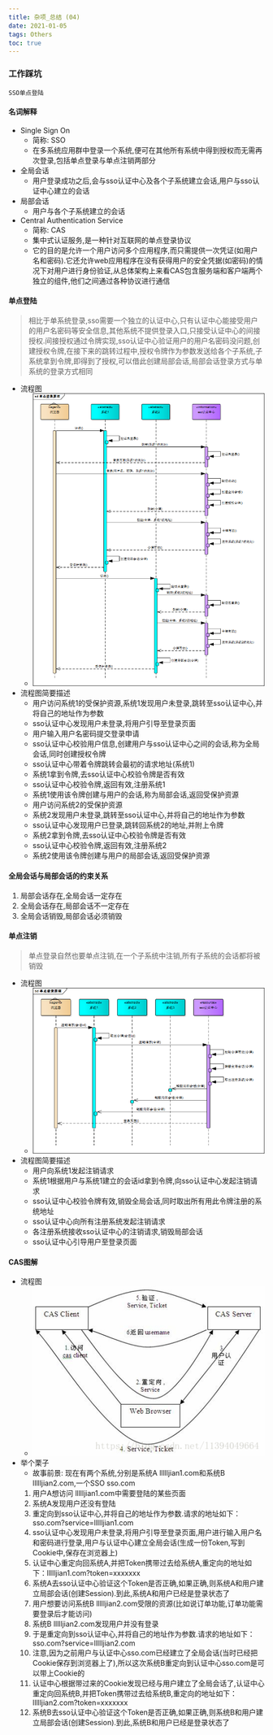 ```yaml
---
title: 杂项_总结 (04)
date: 2021-01-05
tags: Others
toc: true
---
```


### 工作踩坑
    SSO单点登陆

<!-- more -->

#### 名词解释
- Single Sign On
    * 简称: SSO
    * 在多系统应用群中登录一个系统,便可在其他所有系统中得到授权而无需再次登录,包括单点登录与单点注销两部分
- 全局会话
    * 用户登录成功之后,会与sso认证中心及各个子系统建立会话,用户与sso认证中心建立的会话
- 局部会话
    * 用户与各个子系统建立的会话
- Central Authentication Service
    * 简称: CAS
    * 集中式认证服务,是一种针对互联网的单点登录协议
    * 它的目的是允许一个用户访问多个应用程序,而只需提供一次凭证(如用户名和密码).它还允许web应用程序在没有获得用户的安全凭据(如密码)的情况下对用户进行身份验证,从总体架构上来看CAS包含服务端和客户端两个独立的组件,他们之间通过各种协议进行通信

#### 单点登陆
> 相比于单系统登录,sso需要一个独立的认证中心,只有认证中心能接受用户的用户名密码等安全信息,其他系统不提供登录入口,只接受认证中心的间接授权.间接授权通过令牌实现,sso认证中心验证用户的用户名密码没问题,创建授权令牌,在接下来的跳转过程中,授权令牌作为参数发送给各个子系统,子系统拿到令牌,即得到了授权,可以借此创建局部会话,局部会话登录方式与单系统的登录方式相同
- 流程图
    * ![单点登录流程图](/img/20210105_1.png)
- 流程图简要描述
    * 用户访问系统1的受保护资源,系统1发现用户未登录,跳转至sso认证中心,并将自己的地址作为参数
    * sso认证中心发现用户未登录,将用户引导至登录页面
    * 用户输入用户名密码提交登录申请
    * sso认证中心校验用户信息,创建用户与sso认证中心之间的会话,称为全局会话,同时创建授权令牌
    * sso认证中心带着令牌跳转会最初的请求地址(系统1)
    * 系统1拿到令牌,去sso认证中心校验令牌是否有效
    * sso认证中心校验令牌,返回有效,注册系统1
    * 系统1使用该令牌创建与用户的会话,称为局部会话,返回受保护资源
    * 用户访问系统2的受保护资源
    * 系统2发现用户未登录,跳转至sso认证中心,并将自己的地址作为参数
    * sso认证中心发现用户已登录,跳转回系统2的地址,并附上令牌
    * 系统2拿到令牌,去sso认证中心校验令牌是否有效
    * sso认证中心校验令牌,返回有效,注册系统2
    * 系统2使用该令牌创建与用户的局部会话,返回受保护资源

#### 全局会话与局部会话的约束关系
1. 局部会话存在,全局会话一定存在
2. 全局会话存在,局部会话不一定存在
3. 全局会话销毁,局部会话必须销毁

#### 单点注销
> 单点登录自然也要单点注销,在一个子系统中注销,所有子系统的会话都将被销毁
- 流程图
    * ![单点注销流程图](/img/20210105_2.png)
- 流程图简要描述
    * 用户向系统1发起注销请求
    * 系统1根据用户与系统1建立的会话id拿到令牌,向sso认证中心发起注销请求
    * sso认证中心校验令牌有效,销毁全局会话,同时取出所有用此令牌注册的系统地址
    * sso认证中心向所有注册系统发起注销请求
    * 各注册系统接收sso认证中心的注销请求,销毁局部会话
    * sso认证中心引导用户至登录页面

#### CAS图解
- 流程图
    * ![CAS](/img/20210105_3.png)
- 举个栗子
    * 故事前景: 现在有两个系统,分别是系统A llllljian1.com和系统B llllljian2.com,一个SSO sso.com
    1. 用户A想访问 llllljian1.com中需要登陆的某些页面
    2. 系统A发现用户还没有登陆
    3. 重定向到sso认证中心,并将自己的地址作为参数.请求的地址如下：sso.com?service=llllljian1.com
    4. sso认证中心发现用户未登录,将用户引导至登录页面,用户进行输入用户名和密码进行登录,用户与认证中心建立全局会话(生成一份Token,写到Cookie中,保存在浏览器上)
    5. 认证中心重定向回系统A,并把Token携带过去给系统A,重定向的地址如下：llllljian1.com?token=xxxxxxx
    6. 系统A去sso认证中心验证这个Token是否正确,如果正确,则系统A和用户建立局部会话(创建Session).到此,系统A和用户已经是登录状态了
    7. 用户想要访问系统B llllljian2.com受限的资源(比如说订单功能,订单功能需要登录后才能访问)
    8. 系统B llllljian2.com发现用户并没有登录
    9. 于是重定向到sso认证中心,并将自己的地址作为参数.请求的地址如下：sso.com?service=llllljian2.com
    10. 注意,因为之前用户与认证中心sso.com已经建立了全局会话(当时已经把Cookie保存到浏览器上了),所以这次系统B重定向到认证中心sso.com是可以带上Cookie的
    11. 认证中心根据带过来的Cookie发现已经与用户建立了全局会话了,认证中心重定向回系统B,并把Token携带过去给系统B,重定向的地址如下：llllljian2.com?token=xxxxxxx
    12. 系统B去sso认证中心验证这个Token是否正确,如果正确,则系统B和用户建立局部会话(创建Session).到此,系统B和用户已经是登录状态了
